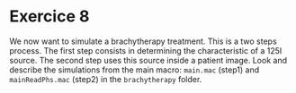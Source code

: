 # Exercice 8

We now want to simulate a brachytherapy treatment. This is a two steps process. The first step consists in determining the characteristic of a 125I source. The second step uses this source inside a patient image. Look and describe the simulations from the main macro: ```main.mac``` (step1) and ```mainReadPhs.mac``` (step2) in the ```brachytherapy``` folder.

